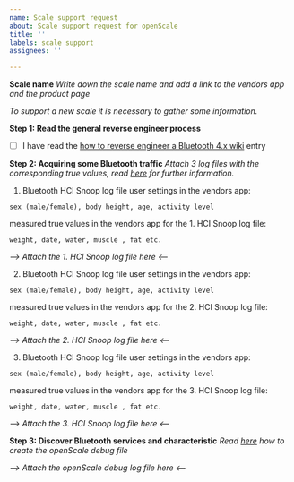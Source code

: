 ```yaml
---
name: Scale support request
about: Scale support request for openScale
title: ''
labels: scale support
assignees: ''

---
```


**Scale name**
_Write down the scale name and add a link to the vendors app and the product page_

_To support a new scale it is necessary to gather some information._

**Step 1: Read the general reverse engineer process**

- [ ] I have read the [how to reverse engineer a Bluetooth 4.x wiki](https://github.com/oliexdev/openScale/wiki/How-to-reverse-engineer-a-Bluetooth-4.x-scale)  entry

**Step 2: Acquiring some Bluetooth traffic**
_Attach 3 log files with the corresponding true values, read [here](https://github.com/oliexdev/openScale/wiki/How-to-reverse-engineer-a-Bluetooth-4.x-scale#1-acquiring-some-bluetooth-traffic) for further information._

1. Bluetooth HCI Snoop log file
user settings in the vendors app:
```
sex (male/female), body height, age, activity level
```
measured true values in the vendors app for the 1. HCI Snoop log file:
```
weight, date, water, muscle , fat etc.
```
_--> Attach the 1. HCI Snoop log file here <--_

2. Bluetooth HCI Snoop log file
user settings in the vendors app:
```
sex (male/female), body height, age, activity level
```
measured true values in the vendors app for the 2. HCI Snoop log file:
```
weight, date, water, muscle , fat etc.
```

_--> Attach the 2. HCI Snoop log file here <--_

3. Bluetooth HCI Snoop log file
user settings in the vendors app:
```
sex (male/female), body height, age, activity level
```
measured true values in the vendors app for the 3. HCI Snoop log file:
```
weight, date, water, muscle , fat etc.
```
_--> Attach the 3. HCI Snoop log file here <--_

**Step 3: Discover Bluetooth services and characteristic**
_Read [here](https://github.com/oliexdev/openScale/wiki/How-to-reverse-engineer-a-Bluetooth-4.x-scale#2-find-out-the-bluetooth-services-and-characteristic) how to create the openScale debug file_

_--> Attach the openScale debug log file here <--_
